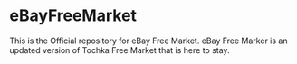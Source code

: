 # eBayFreeMarket
This is the Official repository for eBay Free Market. eBay Free Marker is an updated version of Tochka Free Market that is here to stay.
